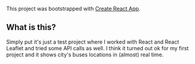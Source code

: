 This project was bootstrapped with [Create React App](https://github.com/facebook/create-react-app).

## What is this?

Simply put it's just a test project where I worked with React and React Leaflet and tried some API calls as well. I think it turned out ok for my first project and it shows city's buses locations in (almost) real time.
